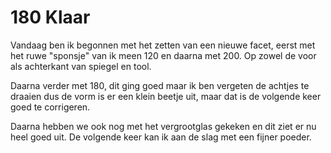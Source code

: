 # 180 Klaar
Vandaag ben ik begonnen met het zetten van een nieuwe facet, eerst met het ruwe "sponsje" van ik meen 120 en daarna met 200. Op zowel de voor als achterkant van spiegel en tool.

Daarna verder met 180, dit ging goed maar ik ben vergeten de achtjes te draaien dus de vorm is er een klein beetje uit, maar dat is de volgende keer goed te corrigeren.

Daarna hebben we ook nog met het vergrootglas gekeken en dit ziet er nu heel goed uit. De volgende keer kan ik aan de slag met een fijner poeder.